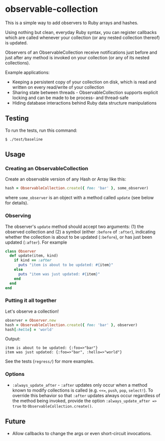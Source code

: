 # observable-collection
This is a simple way to add observers to Ruby arrays and hashes.

Using nothing but clean, everyday Ruby syntax, you can register callbacks which are called whenever your collection (or any nested collection thereof) is updated.

Observers of an ObservableCollection receive notifications just before and just after any method is invoked on your collection (or any of its nested collections).

Example applications:
* Keeping a persistent copy of your collection on disk, which is read and written on every read/write of your collection
* Sharing state between threads - ObservableCollection supports explicit locking and can be made to be process- and thread-safe
* Hiding database interactions behind Ruby data structure manipulations

## Testing
To run the tests, run this command:

    $ ./test/baseline

## Usage

### Creating an ObservableCollection
Create an observable version of any Hash or Array like this:
```ruby
hash = ObservableCollection.create({ foo: 'bar' }, some_observer)
```
where `some_observer` is an object with a method called `update` (see below for details).

### Observing
The observer's `update` method should accept two arguments: (1) the observed collection and (2) a symbol (either `:before` of `:after`), indicating whether the collection is about to be updated (`:before`), or has just been updated (`:after`). For example
```ruby
class Observer
  def update(item, kind)
    if kind == :after
      puts "item is about to be updated: #{item}"
    else
      puts "item was just updated: #{item}"
    end
  end
end
```
### Putting it all together
Let's observe a collection!
```ruby
observer = Observer.new
hash = ObservableCollection.create({ foo: 'bar' }, observer)
hash[:hello] = 'world'
```
Output:

    item is about to be updated: {:foo=>"bar"}
    item was just updated: {:foo=>"bar", :hello=>"world"}

See the tests (`regress/`) for more examples.

### Options
* `:always_update_after` - `:after` updates only occur when a method known to modify collections is called (e.g. `<<=`, `push`, `pop`, `select!`). To override this behavior so that `:after` updates always occur regardless of the method being invoked, provide the option `:always_update_after => true` to `ObservableCollection.create()`.

## Future
* Allow callbacks to change the args or even short-circuit invocations.
